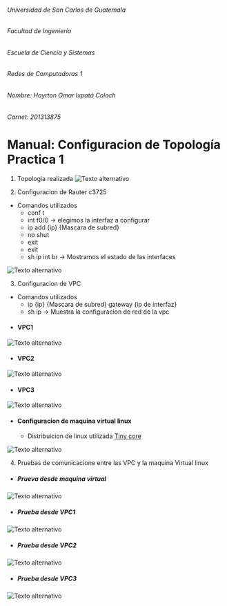 ###### Universidad de San Carlos de Guatemala
###### Facultad de Ingeniería
###### Escuela de Ciencia y Sistemas
###### Redes de Computadoras 1
###### Nombre: Hayrton Omar Ixpatá Coloch
###### Carnet: 201313875

# Manual: Configuracion de Topología Practica 1
1. Topologia realizada
![Texto alternativo](/image/topologia_p1.png "Topologia")

2. Configuracion de Rauter c3725
  - Comandos utilizados
    - conf t
    - int f0/0  -> elegimos la interfaz a configurar
    - ip add {ip} {Mascara de subred}
    - no shut
    - exit
    - exit
    - sh ip int br -> Mostramos el estado de las interfaces
    
![Texto alternativo](/image/conf-rauter.png "Rauter")

3. Configuracion de VPC
  - Comandos utilizados
    - ip {ip} {Mascara de subred} gateway {ip de interfaz}
    - sh ip -> Muestra la configuracion de red de la vpc
  - #### VPC1
  
![Texto alternativo]( /image/conf-vpc1.png "Vcp1")
  - #### VPC2
![Texto alternativo]( /image/conf-vpc2.png "Vpc2")
  - #### VPC3
![Texto alternativo]( /image/conf-vpc3.png "Vpc3")
  
  - #### Configuracion de maquina virtual linux
    - Distribuicion de linux utilizada [Tiny core](http://tinycorelinux.net)
    
![Texto alternativo]( /image/conf-linuxv.png "Tiny core")

4. Pruebas de comunicacione entre las VPC y la maquina Virtual linux
  - ##### Prueva desde maquina virtual
![Texto alternativo]( /image/ping-virtual-vpcs.png "ping tiny")
  - ##### Prueba desde VPC1
![Texto alternativo]( /image/ping-vpc1.png "ping vpc1")
 - ##### Prueba desde VPC2
![Texto alternativo]( /image/ping-vpc2.png "ping vpc2")
 - ##### Prueba desde VPC3
![Texto alternativo]( /image/ping-vpc1.png "ping vpc3")
